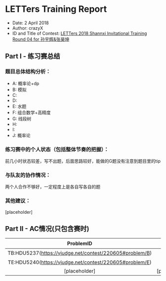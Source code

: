 # LETTers Training Report

- Date: 2 April 2018
- Author: crazyX
- ID and Title of Contest: [LETTers 2018 Shannxi Invitational Training Round 04 for 孙宇辉&张昊坤 ](https://vjudge.net/contest/220605)

## Part I - 练习赛总结

### 题目总体结构分析：

- A: 概率论+dp
- B: 模拟
- C: 
- D: 
- E: 水题
- F: 组合数学+高精度
- G: 线段树
- H:  
- I: 
- J: 概率论

### 练习赛中的个人状态（包括整体节奏的把握）：

前几小时状态较差，写不出题，后面思路较好，能做的G题没有注意到题目里的tip

### 与队友的协作情况：

两个人合作不够好，一定程度上是各自写各自的题

### 其他建议：

[placeholder]

## Part II - AC情况(只包含赛时)

| ProblemID | Tags | 解题要点 | 
| :-: | :-: | :-: | 
| TB:HDU5237(https://vjudge.net/contest/220605#problem/B) | 模拟 | 直接实现即可 | 
| TE:HDU5240(https://vjudge.net/contest/220605#problem/E) | 水题 | 直接实现 | 
| [placeholder] | [placeholder] | [placeholder] |
